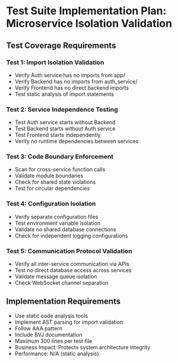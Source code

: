 # Test Suite Implementation Plan: Microservice Isolation Validation

## Test Coverage Requirements

### Test 1: Import Isolation Validation
- Verify Auth service has no imports from app/
- Verify Backend has no imports from auth_service/
- Verify Frontend has no direct backend imports
- Test static analysis of import statements

### Test 2: Service Independence Testing
- Test Auth service starts without Backend
- Test Backend starts without Auth service
- Test Frontend starts independently
- Verify no runtime dependencies between services

### Test 3: Code Boundary Enforcement
- Scan for cross-service function calls
- Validate module boundaries
- Check for shared state violations
- Test for circular dependencies

### Test 4: Configuration Isolation
- Verify separate configuration files
- Test environment variable isolation
- Validate no shared database connections
- Check for independent logging configurations

### Test 5: Communication Protocol Validation
- Verify all inter-service communication via APIs
- Test no direct database access across services
- Validate message queue isolation
- Check WebSocket channel separation

## Implementation Requirements
- Use static code analysis tools
- Implement AST parsing for import validation
- Follow AAA pattern
- Include BVJ documentation
- Maximum 300 lines per test file
- Business Impact: Protects system architecture integrity
- Performance: N/A (static analysis)